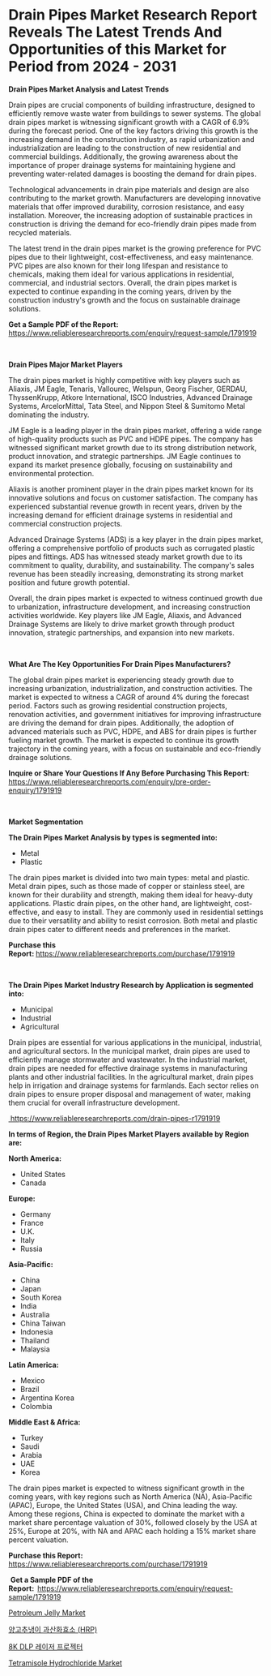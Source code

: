 <p><h1>Drain Pipes Market Research Report Reveals The Latest Trends And Opportunities of this Market for Period from 2024 - 2031</h1></p><p><strong>Drain Pipes Market Analysis and Latest Trends</strong></p>
<p><p>Drain pipes are crucial components of building infrastructure, designed to efficiently remove waste water from buildings to sewer systems. The global drain pipes market is witnessing significant growth with a CAGR of 6.9% during the forecast period. One of the key factors driving this growth is the increasing demand in the construction industry, as rapid urbanization and industrialization are leading to the construction of new residential and commercial buildings. Additionally, the growing awareness about the importance of proper drainage systems for maintaining hygiene and preventing water-related damages is boosting the demand for drain pipes.</p><p>Technological advancements in drain pipe materials and design are also contributing to the market growth. Manufacturers are developing innovative materials that offer improved durability, corrosion resistance, and easy installation. Moreover, the increasing adoption of sustainable practices in construction is driving the demand for eco-friendly drain pipes made from recycled materials.</p><p>The latest trend in the drain pipes market is the growing preference for PVC pipes due to their lightweight, cost-effectiveness, and easy maintenance. PVC pipes are also known for their long lifespan and resistance to chemicals, making them ideal for various applications in residential, commercial, and industrial sectors. Overall, the drain pipes market is expected to continue expanding in the coming years, driven by the construction industry's growth and the focus on sustainable drainage solutions.</p></p>
<p><strong>Get a Sample PDF of the Report:&nbsp;</strong> <a href="https://www.reliableresearchreports.com/enquiry/request-sample/1791919">https://www.reliableresearchreports.com/enquiry/request-sample/1791919</a></p>
<p>&nbsp;</p>
<p><strong>Drain Pipes Major Market Players</strong></p>
<p><p>The drain pipes market is highly competitive with key players such as Aliaxis, JM Eagle, Tenaris, Vallourec, Welspun, Georg Fischer, GERDAU, ThyssenKrupp, Atkore International, ISCO Industries, Advanced Drainage Systems, ArcelorMittal, Tata Steel, and Nippon Steel & Sumitomo Metal dominating the industry.</p><p>JM Eagle is a leading player in the drain pipes market, offering a wide range of high-quality products such as PVC and HDPE pipes. The company has witnessed significant market growth due to its strong distribution network, product innovation, and strategic partnerships. JM Eagle continues to expand its market presence globally, focusing on sustainability and environmental protection.</p><p>Aliaxis is another prominent player in the drain pipes market known for its innovative solutions and focus on customer satisfaction. The company has experienced substantial revenue growth in recent years, driven by the increasing demand for efficient drainage systems in residential and commercial construction projects.</p><p>Advanced Drainage Systems (ADS) is a key player in the drain pipes market, offering a comprehensive portfolio of products such as corrugated plastic pipes and fittings. ADS has witnessed steady market growth due to its commitment to quality, durability, and sustainability. The company's sales revenue has been steadily increasing, demonstrating its strong market position and future growth potential.</p><p>Overall, the drain pipes market is expected to witness continued growth due to urbanization, infrastructure development, and increasing construction activities worldwide. Key players like JM Eagle, Aliaxis, and Advanced Drainage Systems are likely to drive market growth through product innovation, strategic partnerships, and expansion into new markets.</p></p>
<p>&nbsp;</p>
<p><strong>What Are The Key Opportunities For Drain Pipes Manufacturers?</strong></p>
<p><p>The global drain pipes market is experiencing steady growth due to increasing urbanization, industrialization, and construction activities. The market is expected to witness a CAGR of around 4% during the forecast period. Factors such as growing residential construction projects, renovation activities, and government initiatives for improving infrastructure are driving the demand for drain pipes. Additionally, the adoption of advanced materials such as PVC, HDPE, and ABS for drain pipes is further fueling market growth. The market is expected to continue its growth trajectory in the coming years, with a focus on sustainable and eco-friendly drainage solutions.</p></p>
<p><strong>Inquire or Share Your Questions If Any Before Purchasing This Report:</strong> <a href="https://www.reliableresearchreports.com/enquiry/pre-order-enquiry/1791919">https://www.reliableresearchreports.com/enquiry/pre-order-enquiry/1791919</a></p>
<p>&nbsp;</p>
<p><strong>Market Segmentation</strong></p>
<p><strong>The Drain Pipes Market Analysis by types is segmented into:</strong></p>
<p><ul><li>Metal</li><li>Plastic</li></ul></p>
<p><p>The drain pipes market is divided into two main types: metal and plastic. Metal drain pipes, such as those made of copper or stainless steel, are known for their durability and strength, making them ideal for heavy-duty applications. Plastic drain pipes, on the other hand, are lightweight, cost-effective, and easy to install. They are commonly used in residential settings due to their versatility and ability to resist corrosion. Both metal and plastic drain pipes cater to different needs and preferences in the market.</p></p>
<p><strong>Purchase this Report:&nbsp;</strong><a href="https://www.reliableresearchreports.com/purchase/1791919">https://www.reliableresearchreports.com/purchase/1791919</a></p>
<p>&nbsp;</p>
<p><strong>The Drain Pipes Market Industry Research by Application is segmented into:</strong></p>
<p><ul><li>Municipal</li><li>Industrial</li><li>Agricultural</li></ul></p>
<p><p>Drain pipes are essential for various applications in the municipal, industrial, and agricultural sectors. In the municipal market, drain pipes are used to efficiently manage stormwater and wastewater. In the industrial market, drain pipes are needed for effective drainage systems in manufacturing plants and other industrial facilities. In the agricultural market, drain pipes help in irrigation and drainage systems for farmlands. Each sector relies on drain pipes to ensure proper disposal and management of water, making them crucial for overall infrastructure development.</p></p>
<p><a href="https://www.reliableresearchreports.com/drain-pipes-r1791919">&nbsp;https://www.reliableresearchreports.com/drain-pipes-r1791919</a></p>
<p><strong>In terms of Region, the Drain Pipes Market Players available by Region are:</strong></p>
<p>
    <p> <strong> North America: </strong>
        <ul>
            <li>United States</li>
            <li>Canada</li>
        </ul>
        </p> 
    <p> <strong> Europe: </strong>
        <ul>
            <li>Germany</li>
            <li>France</li>
            <li>U.K.</li>
            <li>Italy</li>
            <li>Russia</li>
        </ul>
        </p> 
    <p> <strong> Asia-Pacific: </strong>
        <ul>
            <li>China</li>
            <li>Japan</li>
            <li>South Korea</li>
            <li>India</li>
            <li>Australia</li>
            <li>China Taiwan</li>
            <li>Indonesia</li>
            <li>Thailand</li>
            <li>Malaysia</li>
        </ul>
        </p> 
    <p> <strong> Latin America: </strong>
        <ul>
            <li>Mexico</li>
            <li>Brazil</li>
            <li>Argentina Korea</li>
            <li>Colombia</li>
        </ul>
        </p> 
    <p> <strong> Middle East & Africa: </strong>
        <ul>
            <li>Turkey</li>
            <li>Saudi</li>
            <li>Arabia</li>
            <li>UAE</li>
            <li>Korea</li>
        </ul>
    </p>
    </p>
<p><p>The drain pipes market is expected to witness significant growth in the coming years, with key regions such as North America (NA), Asia-Pacific (APAC), Europe, the United States (USA), and China leading the way. Among these regions, China is expected to dominate the market with a market share percentage valuation of 30%, followed closely by the USA at 25%, Europe at 20%, with NA and APAC each holding a 15% market share percent valuation.</p></p>
<p><strong>Purchase this Report: </strong><a href="https://www.reliableresearchreports.com/purchase/1791919">https://www.reliableresearchreports.com/purchase/1791919</a></p>
<p>&nbsp;<strong>Get a Sample PDF of the Report:&nbsp;&nbsp;</strong><a href="https://www.reliableresearchreports.com/enquiry/request-sample/1791919">https://www.reliableresearchreports.com/enquiry/request-sample/1791919</a></p>
<p><strong></strong></p>
<p><p><a href="https://github.com/cheribeninsig/Market-Research-Report-List-1/blob/main/petroleum-jelly-market.md">Petroleum Jelly Market</a></p><p><a href="https://medium.com/@kellylyncyh543964/%EA%B8%80%EB%A1%9C%EB%B2%8C-%ED%98%B8%ED%83%80%EB%84%A4%ED%8D%BC%EC%98%A5%EC%8B%9C%EB%8B%A4%EC%95%84%EC%A0%9C-hrp-%EC%8B%9C%EC%9E%A5%EC%9D%80-2024%EB%85%84%EB%B6%80%ED%84%B0-2031%EB%85%84%EA%B9%8C%EC%A7%80-%EC%98%88%EC%B8%A1%EB%90%9C-%EA%B8%B0%EA%B0%84-%EB%8F%99%EC%95%88-%EC%97%B0%ED%8F%89%EA%B7%A0-%EC%84%B1%EC%9E%A5%EB%A5%A0%EC%9D%B8-%EB%A1%9C-%EC%84%B1%EC%9E%A5%ED%95%A0-%EA%B2%83%EC%9C%BC%EB%A1%9C-%EC%98%88%EC%83%81%EB%90%A9%EB%8B%88%EB%8B%A4-6ca296421e80">양고추냉이 과산화효소 (HRP)</a></p><p><a href="https://github.com/shampaakter36/Market-Research-Report-List-1/blob/main/3535299119589.md">8K DLP 레이저 프로젝터</a></p><p><a href="https://github.com/bznecsdb5/Market-Research-Report-List-1/blob/main/tetramisole-hydrochloride-market.md">Tetramisole Hydrochloride Market</a></p></p>